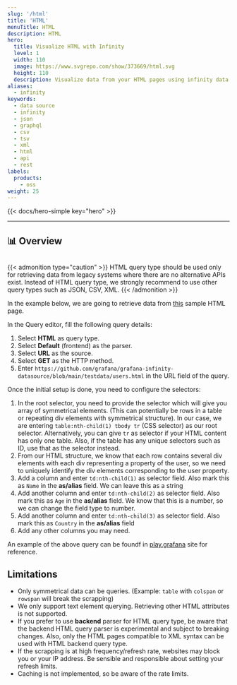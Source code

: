 ```yaml
---
slug: '/html'
title: 'HTML'
menuTitle: HTML
description: HTML
hero:
  title: Visualize HTML with Infinity
  level: 1
  width: 110
  image: https://www.svgrepo.com/show/373669/html.svg
  height: 110
  description: Visualize data from your HTML pages using infinity data source plugin
aliases:
  - infinity
keywords:
  - data source
  - infinity
  - json
  - graphql
  - csv
  - tsv
  - xml
  - html
  - api
  - rest
labels:
  products:
    - oss
weight: 25
---
```


{{< docs/hero-simple key="hero" >}}

<hr style="margin-bottom:30px"/>

## 📊 Overview

<div style="margin-bottom:30px"></div>

{{< admonition type="caution" >}}
HTML query type should be used only for retrieving data from legacy systems where there are no alternative APIs exist. Instead of HTML query type, we strongly recommend to use other query types such as JSON, CSV, XML.
{{< /admonition >}}

In the example below, we are going to retrieve data from [this](https://github.com/grafana/grafana-infinity-datasource/blob/main/testdata/users.html) sample HTML page.

In the Query editor, fill the following query details:

1. Select **HTML** as query type.
2. Select **Default** (frontend) as the parser.
3. Select **URL** as the source.
4. Select **GET** as the HTTP method.
5. Enter `https://github.com/grafana/grafana-infinity-datasource/blob/main/testdata/users.html` in the URL field of the query.

Once the initial setup is done, you need to configure the selectors:

1. In the root selector, you need to provide the selector which will give you array of symmetrical elements. (This can potentially be rows in a table or repeating div elements with symmetrical structure). In our case, we are entering `table:nth-child(1) tbody tr` (CSS selector) as our root selector. Alternatively, you can give `tr` as selector if your HTML content has only one table. Also, if the table has any unique selectors such as ID, use that as the selector instead.
2. From our HTML structure, we know that each row contains several div elements with each div representing a property of the user, so we need to uniquely identify the div elements corresponding to the user property.
3. Add a column and enter `td:nth-child(1)` as selector field. Also mark this as `Name` in the **as/alias** field. We can leave this as a string
4. Add another column and enter `td:nth-child(2)` as selector field. Also mark this as `Age` in the **as/alias** field. We know that this is a number, so we can change the field type to number.
5. Add another column and enter `td:nth-child(3)` as selector field. Also mark this as `Country` in the **as/alias** field
6. Add any other columns you may need.

An example of the above query can be foundf in [play.grafana](https://play.grafana.org/explore?schemaVersion=1&panes=%7B%22s9j%22:%7B%22datasource%22:%22infinity-universal%22,%22queries%22:%5B%7B%22refId%22:%22A%22,%22datasource%22:%7B%22type%22:%22yesoreyeram-infinity-datasource%22,%22uid%22:%22infinity-universal%22%7D,%22type%22:%22html%22,%22source%22:%22url%22,%22format%22:%22table%22,%22url%22:%22https:%2F%2Fgithub.com%2Fgrafana%2Fgrafana-infinity-datasource%2Fblob%2Fmain%2Ftestdata%2Fusers.html%22,%22url_options%22:%7B%22method%22:%22GET%22,%22data%22:%22%22%7D,%22root_selector%22:%22table:nth-child%281%29%20tbody%20tr%22,%22columns%22:%5B%7B%22text%22:%22Name%22,%22selector%22:%22td:nth-child%281%29%22,%22type%22:%22string%22%7D,%7B%22text%22:%22Age%22,%22selector%22:%22td:nth-child%282%29%22,%22type%22:%22number%22%7D,%7B%22text%22:%22Country%22,%22selector%22:%22td:nth-child%283%29%22,%22type%22:%22string%22%7D,%7B%22text%22:%22Occupation%22,%22selector%22:%22td:nth-child%284%29%22,%22type%22:%22string%22%7D,%7B%22text%22:%22Salary%22,%22selector%22:%22td:nth-child%285%29%22,%22type%22:%22number%22%7D%5D,%22filters%22:%5B%5D,%22global_query_id%22:%22%22%7D%5D,%22range%22:%7B%22from%22:%22now-6h%22,%22to%22:%22now%22%7D%7D%7D&orgId=1) site for reference.

## Limitations

- Only symmetrical data can be queries. (Example: `table` with `colspan` or `rowspan` will break the scrapping)
- We only support text element querying. Retrieving other HTML attributes is not supported.
- If you prefer to use **backend** parser for HTML query type, be aware that the backend HTML query parser is experimental and subject to breaking changes. Also, only the HTML pages compatible to XML syntax can be used with HTML backend query type.
- If the scrapping is at high frequency/refresh rate, websites may block you or your IP address. Be sensible and responsible about setting your refresh limits.
- Caching is not implemented, so be aware of the rate limits. 